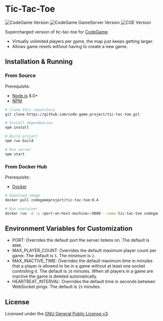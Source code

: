 # Tic-Tac-Toe
![CodeGame Version](https://img.shields.io/badge/CodeGame-v0.6-orange)
![CodeGame GameServer Version](https://img.shields.io/badge/GameServer-v0.1-yellow)
![CGE Version](https://img.shields.io/badge/CGE-v0.3-green)

Supercharged version of tic-tac-toe for [CodeGame](https://code-game.org/).
- Virtually unlimited players per game, the map just keeps getting larger.
- Allows game resets without having to create a new game.

## Installation & Running

### From Source

Prerequisits:
- [Node.js](https://nodejs.org/) 8.0+
- [NPM](https://npmjs.org/)

```sh
# Clone this repository
git clone https://github.com/code-game-project/tic-tac-toe.git

# Install dependencies
npm install

# Build project
npm run build

# Run server
npm start
```

### From Docker Hub

Prerequisits:
- [Docker](https://docker.com/)

```sh
# Download image
docker pull codegameproject/tic-tac-toe:0.4

# Run container
docker run -d -p <port-on-host-machine>:8080 --name tic-tac-toe codegameproject/tic-tac-toe:0.4
```

## Environment Variables for Customization

- PORT: Overrides the default port the server listens on. The default is `8080`.
- MAX_PLAYER_COUNT: Overrides the default maximum player count per game. The default is `5`. The minimum is `2`.
- MAX_INACTIVE_TIME: Overrides the default maximum time in minutes that a player is allowed to be in a game without at least one socket controlling it. The default is `10` minutes. When all players in a game are inactive the game is deleted automatically.
- HEARTBEAT_INTERVAL: Overrides the default time in seconds between WebSocket pings. The default is `15` minutes.

## License

Licensed under the [GNU General Public License v3](./LICENSE).
